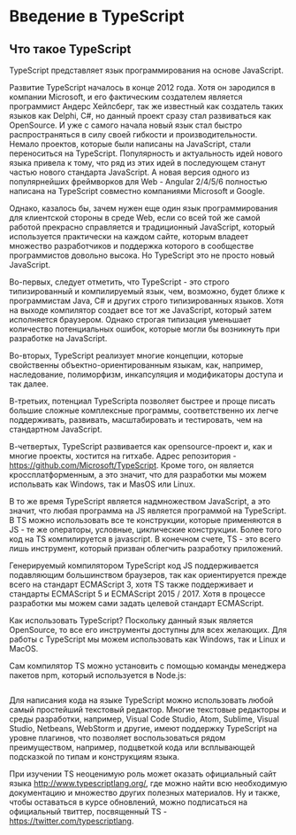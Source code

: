 # Введение в TypeScript

## Что такое TypeScript

TypeScript представляет язык программирования на основе JavaScript.

Развитие TypeScript началось в конце 2012 года. Хотя он зародился в компании Microsoft, и его фактическим создателем является 
программист Андерс Хейлсберг, так же известный как создатель таких языков как Delphi, C#, но данный проект сразу стал развиваться как OpenSource. 
И уже с самого начала новый язык стал быстро распространяться в силу своей гибкости и производительности. 
Немало проектов, которые были написаны на JavaScript, стали переноситься на TypeScript. Популярность и актуальность идей нового языка привела к 
тому, что ряд из этих идей в последующем станут частью нового стандарта JavaScript. А новая версия одного из популярнейших 
фреймворков для Web - Angular 2/4/5/6 полностью написана на TypeScript совместно компаниями Microsoft и Google.

Однако, казалось бы, зачем нужен еще один язык программирования для клиентской стороны в среде Web, если со всей той же самой работой прекрасно 
справляется и традиционный JavaScript, который используется практически на каждом сайте, которым владеет множество разработчиков и поддержка которого в 
сообществе программистов довольно высока. Но TypeScript это не просто новый JavaScript.

Во-первых, следует отметить, что TypeScript - это строго типизированный и компилируемый язык, чем, возможно, будет ближе к 
программистам Java, C# и других строго типизированных языков. Хотя на выходе компилятор создает все тот же JavaScript, который затем исполняется браузером. 
Однако строгая типизация уменьшает количество потенциальных ошибок, которые могли бы возникнуть при разработке на JavaScript.

Во-вторых, TypeScript реализует многие концепции, которые свойственны объектно-ориентированным языкам, как, например, наследование, 
полиморфизм, инкапсуляция и модификаторы доступа и так далее.

В-третьих, потенциал TypeScriptа позволяет быстрее и проще писать большие сложные комплексные программы, соответственно их легче поддерживать, 
развивать, масштабировать и тестировать, чем на стандартном JavaScript.

В-четвертых, TypeScript развивается как opensource-проект и, как и многие проекты, хостится на гитхабе. Адрес репозитория - 
https://github.com/Microsoft/TypeScript. Кроме того, он является кроссплатформенным, а это значит, что для разработки мы можем испольвать как 
Windows, так и MasOS или Linux.

В то же время TypeScript является надмножеством JavaScript, а это значит, что любая программа на JS является программой на TypeScript. В TS можно использовать 
все те конструкции, которые применяются в JS - те же операторы, условные, циклические конструкции. Более того код на TS 
компилируется в javascript. В конечном счете, TS - это всего лишь инструмент, 
который призван облегчить разработку приложений.

Генерируемый компилятором TypeScript код JS поддерживается подавляющим большинством браузеров, так как ориентируется прежде всего 
на стандарт ECMAScript 3, хотя TS также поддерживает и стандарты ECMAScript 5 и ECMAScript 2015 / 2017. Хотя в процессе разработки мы можем сами задать целевой стандарт ECMAScript.

Как использовать TypeScript? Поскольку данный язык является OpenSource, то все его инструменты доступны для всех желающих. Для работы с TypeScript 
мы можем использовать как Windows, так и Linux и MacOS.

Сам компилятор TS можно установить с помощью команды менеджера пакетов npm, который используется в Node.js:

```

```

Для написания кода на языке TypeScript можно использовать любой самый простейший текстовый редактор. Многие текстовые редакторы и среды разработки, 
например, Visual Code Studio, Atom, Sublime, Visual Studio, Netbeans, WebStorm и другие, имеют поддержку TypeScript на уровне плагинов, что позволяет воспользоваться рядом преимуществом, например, 
подцветкой кода или всплывающей подсказкой по типам и конструкциям языка.

При изучении TS неоценимую роль может оказать официальный сайт языка http://www.typescriptlang.org/, 
где можно найти всю необходимую документацию и множество других полезных материалов. Ну и также, чтобы оставаться в курсе обновлений, можно подписаться на официальный твиттер, посвященный TS - https://twitter.com/typescriptlang.


